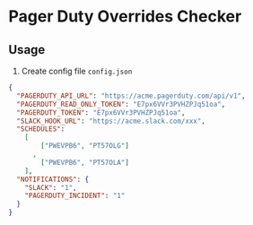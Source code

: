# Pager Duty Overrides Checker

## Usage

1. Create config file `config.json`

```json
{
  "PAGERDUTY_API_URL": "https://acme.pagerduty.com/api/v1",
  "PAGERDUTY_READ_ONLY_TOKEN": "E7px6VVr3PVHZPJq51oa",
  "PAGERDUTY_TOKEN": "E7px6VVr3PVHZPJq51oa",
  "SLACK_HOOK_URL": "https://acme.slack.com/xxx",
  "SCHEDULES":
    [
        ["PWEVPB6", "PT57OLG"]
      ,
        ["PWEVPB6", "PT57OLA"]
    ],
  "NOTIFICATIONS": {
    "SLACK": "1",
    "PAGERDUTY_INCIDENT": "1"
  }
}
```
